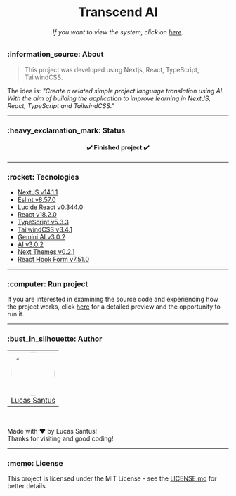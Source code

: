 <h1 align="center">Transcend AI</h1>

<h6 align="center">
  If you want to view the system, click on <a href="https://transcend-ai.vercel.app">here</a>.
</h6>

<h3 id="about">:information_source: About</h3>

> This project was developed using Nextjs, React, TypeScript, TailwindCSS.

The idea is:
_"Create a related simple project language translation using AI. With the aim of building the application to improve learning in NextJS, React, TypeScript and TailwindCSS."_

---

<h3 id="status">:heavy_exclamation_mark: Status</h3>

<h4 align="center">
 ✔️ Finished project ✔️
</h4>

---

<h3 id="tecnologies">:rocket: Tecnologies</h3>

- [NextJS v14.1.1](https://nextjs.org/)
- [Eslint v8.57.0](https://github.com/eslint/eslint)
- [Lucide React v0.344.0](https://lucide.dev/)
- [React v18.2.0](https://pt-br.reactjs.org/)
- [TypeScript v5.3.3](https://www.typescriptlang.org/)
- [TailwindCSS v3.4.1](https://tailwindcss.com/docs/installation)
- [Gemini AI v3.0.2](https://www.npmjs.com/package/@google/generative-ai)
- [AI v3.0.2](https://vercel.com/blog/introducing-the-vercel-ai-sdk)
- [Next Themes v0.2.1](https://www.npmjs.com/package/next-themes)
- [React Hook Form v7.51.0](https://react-hook-form.com/)

---

<h3 id="running">:computer: Run project</h3>

If you are interested in examining the source code and experiencing how the project works, click <a href="/RUNNING.md">here</a> for a detailed preview and the opportunity to run it.

---

<h3 id="author">:bust_in_silhouette: Author</h3>

<table>
	<tr>
		<td>
			<div> 
				<a href="https://github.com/LucasSantus">
					<img style="border-radius: 50%;" src="https://github.com/LucasSantus.png" width="100px;" alt=""/>
					<br />
					Lucas Santus
				</a>
			</div>
		</td>
	</tr>
</table>
<br />

Made with ❤️ by Lucas Santus!<br />
Thanks for visiting and good coding!<br />

---

<h3 id="license">:memo: License</h3>

This project is licensed under the MIT License - see the [LICENSE.md](https://github.com/LucasSantus/transcend-ai/blob/master/LICENSE) for better details.
